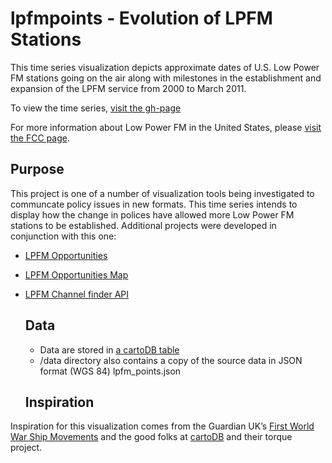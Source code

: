 # lpfmpoints -  Evolution of LPFM Stations 

This time series visualization depicts approximate dates of U.S. Low Power FM stations going on the air along with milestones in the establishment and expansion of the LPFM service from 2000 to March 2011. 

To view the time series, [visit the gh-page][ghp] 

For more information about Low Power FM in the United States, please [visit the FCC page][lpfm].

## Purpose

This project is one of a number of visualization tools being investigated to communcate policy issues in new formats. This time series intends to display how the change in polices have allowed more Low Power FM stations to be established. Additional projects were developed in conjunction with this one:

* [LPFM Opportunities][lpfmrepo] 
* [LPFM Opportunities Map][lpfmmap]
* [LPFM Channel finder API][api]
  
  ## Data
  
  * Data are stored in [a cartoDB table][cartodb] 
  * /data directory also contains a copy of the source data in JSON format (WGS 84) lpfm_points.json 
  
  ## Inspiration
  
Inspiration for this visualization comes from the Guardian UK’s [First World War Ship Movements][guk] and the good folks at [cartoDB][cdb] and their torque project. 
  
  [ghp]:http://fcc.github.com/lpfmpoints/lpfmpoint.html 
  [lpfm]: http://www.fcc.gov/encyclopedia/low-power-fm-broadcast-radio-stations-lpfm 
  [lpfmrepo]: https://github.com/FCC/lpfm
  [lpfmmap]: http://www.fcc.gov/maps/low_power_fm_opportunities_wo_2nd
  [api]: http://www.fcc.gov/developers/lpfm-api
  [cartodb]: https://fcc.cartodb.com/tables/lpfm_point/public
  [guk]: http://www.guardian.co.uk/news/datablog/interactive/2012/oct/01/first-world-war-royal-navy-ships-mapped 
  [cdb]: http://cartodb.com 